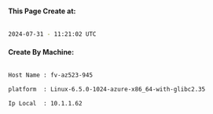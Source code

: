 
   
#### This Page Create at:

```bash

2024-07-31 - 11:21:02 UTC

```

#### Create By Machine:

```bash

Host Name : fv-az523-945

platform  : Linux-6.5.0-1024-azure-x86_64-with-glibc2.35

Ip Local  : 10.1.1.62

```

